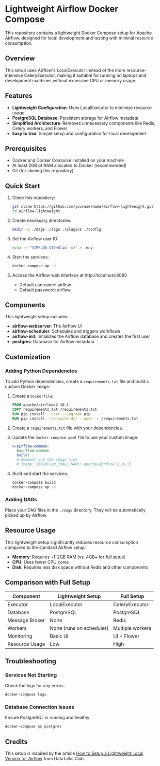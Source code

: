 # Lightweight Airflow Docker Compose

This repository contains a lightweight Docker Compose setup for Apache Airflow, designed for local development and testing with minimal resource consumption.

## Overview

This setup uses Airflow's LocalExecutor instead of the more resource-intensive CeleryExecutor, making it suitable for running on laptops and development machines without excessive CPU or memory usage.

## Features

- **Lightweight Configuration**: Uses LocalExecutor to minimize resource usage
- **PostgreSQL Database**: Persistent storage for Airflow metadata
- **Simplified Architecture**: Removes unnecessary components like Redis, Celery workers, and Flower
- **Easy to Use**: Simple setup and configuration for local development

## Prerequisites

- Docker and Docker Compose installed on your machine
- At least 2GB of RAM allocated to Docker (recommended)
- Git (for cloning this repository)

## Quick Start

1. Clone this repository:
   ```bash
   git clone https://github.com/yourusername/airflow-lightweight.git
   cd airflow-lightweight
   ```

2. Create necessary directories:
   ```bash
   mkdir -p ./dags ./logs ./plugins ./config
   ```

3. Set the Airflow user ID:
   ```bash
   echo -e "AIRFLOW_UID=$(id -u)" > .env
   ```

4. Start the services:
   ```bash
   docker-compose up -d
   ```

5. Access the Airflow web interface at http://localhost:8080
   - Default username: airflow
   - Default password: airflow

## Components

This lightweight setup includes:

- **airflow-webserver**: The Airflow UI
- **airflow-scheduler**: Schedules and triggers workflows
- **airflow-init**: Initializes the Airflow database and creates the first user
- **postgres**: Database for Airflow metadata

## Customization

### Adding Python Dependencies

To add Python dependencies, create a `requirements.txt` file and build a custom Docker image:

1. Create a `Dockerfile`:
   ```dockerfile
   FROM apache/airflow:2.10.5
   COPY requirements.txt /requirements.txt
   RUN pip install --user --upgrade pip
   RUN pip install --no-cache-dir --user -r /requirements.txt
   ```

2. Create a `requirements.txt` file with your dependencies.

3. Update the `docker-compose.yaml` file to use your custom image:
   ```yaml
   x-airflow-common:
     &airflow-common
     build: .
     # Comment out the image line
     # image: ${AIRFLOW_IMAGE_NAME:-apache/airflow:2.10.5}
   ```

4. Build and start the services:
   ```bash
   docker-compose build
   docker-compose up -d
   ```

### Adding DAGs

Place your DAG files in the `./dags` directory. They will be automatically picked up by Airflow.

## Resource Usage

This lightweight setup significantly reduces resource consumption compared to the standard Airflow setup:

- **Memory**: Requires ~1-2GB RAM (vs. 4GB+ for full setup)
- **CPU**: Uses fewer CPU cores
- **Disk**: Requires less disk space without Redis and other components

## Comparison with Full Setup

| Component | Lightweight Setup | Full Setup |
|-----------|-------------------|------------|
| Executor | LocalExecutor | CeleryExecutor |
| Database | PostgreSQL | PostgreSQL |
| Message Broker | None | Redis |
| Workers | None (runs on scheduler) | Multiple workers |
| Monitoring | Basic UI | UI + Flower |
| Resource Usage | Low | High |

## Troubleshooting

### Services Not Starting

Check the logs for any errors:

```bash
docker-compose logs
```

### Database Connection Issues

Ensure PostgreSQL is running and healthy:

```bash
docker-compose ps postgres
```

## Credits

This setup is inspired by the article [How to Setup a Lightweight Local Version for Airflow](https://datatalks.club/blog/how-to-setup-lightweight-local-version-for-airflow.html) from DataTalks.Club.
